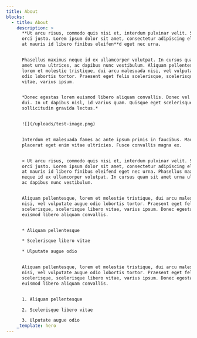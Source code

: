 ```yaml
---
title: About
blocks:
  - title: About
    description: >
      **Ut arcu risus, commodo quis nisi et, interdum pulvinar velit. Sed in
      orci justo. Lorem ipsum dolor sit amet, consectetur adipiscing elit. Donec
      at mauris id libero finibus eleifen**d eget nec urna.


      Phasellus maximus neque id ex ullamcorper volutpat. In cursus quam sit
      amet urna ultrices, ac dapibus nunc vestibulum. Aliquam pellentesque,
      lorem et molestie tristique, dui arcu malesuada nisi, vel vulputate augue
      odio lobortis tortor. Praesent eget felis scelerisque, scelerisque libero
      vitae, varius ipsum.


      *Donec egestas lorem euismod libero aliquam convallis. Donec vel ornare
      dui. In ut dapibus nisl, id varius quam. Quisque eget scelerisque nisi,
      sollicitudin gravida lectus.*


      ![](/uploads/test-image.png)


      Interdum et malesuada fames ac ante ipsum primis in faucibus. Mauris
      placerat eget enim vitae ultricies. Fusce convallis magna ex.


      > Ut arcu risus, commodo quis nisi et, interdum pulvinar velit. Sed in
      orci justo. Lorem ipsum dolor sit amet, consectetur adipiscing elit. Donec
      at mauris id libero finibus eleifend eget nec urna. Phasellus maximus
      neque id ex ullamcorper volutpat. In cursus quam sit amet urna ultrices,
      ac dapibus nunc vestibulum.


      Aliquam pellentesque, lorem et molestie tristique, dui arcu malesuada
      nisi, vel vulputate augue odio lobortis tortor. Praesent eget felis
      scelerisque, scelerisque libero vitae, varius ipsum. Donec egestas lorem
      euismod libero aliquam convallis.


      * Aliquam pellentesque

      * Scelerisque libero vitae

      * Ulputate augue odio


      Aliquam pellentesque, lorem et molestie tristique, dui arcu malesuada
      nisi, vel vulputate augue odio lobortis tortor. Praesent eget felis
      scelerisque, scelerisque libero vitae, varius ipsum. Donec egestas lorem
      euismod libero aliquam convallis.


      1. Aliquam pellentesque

      2. Scelerisque libero vitae

      3. Ulputate augue odio
    _template: hero
---
```


